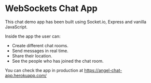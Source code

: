 # WebSockets Chat App

This chat demo app has been built using Socket.io, Express and vanilla JavaScript.

Inside the app the user can:
* Create different chat rooms.
* Send messages in real time.
* Share their location.
* See the people who has joined the chat room.

You can check the app in production at https://angel-chat-app.herokuapp.com/
